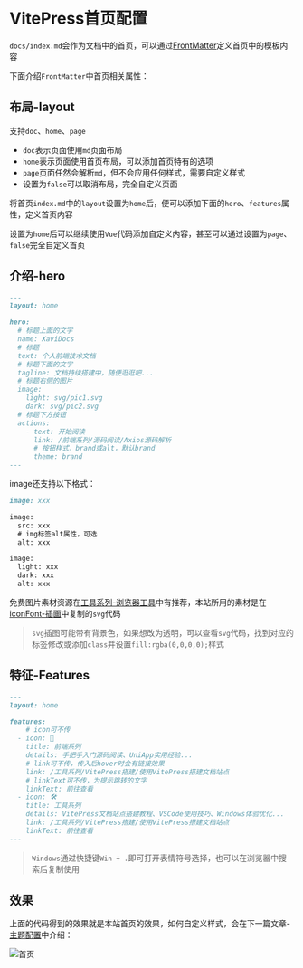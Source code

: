 # VitePress首页配置

`docs/index.md`会作为文档中的首页，可以通过[FrontMatter](/工具系列/VitePress搭建/VitePress进阶语法#frontmatter)定义首页中的模板内容

下面介绍`FrontMatter`中首页相关属性：

## 布局-layout

支持`doc`、`home`、`page`

- `doc`表示页面使用`md`页面布局
- `home`表示页面使用首页布局，可以添加首页特有的选项
- `page`页面任然会解析`md`，但不会应用任何样式，需要自定义样式
- 设置为`false`可以取消布局，完全自定义页面

将首页`index.md`中的`layout`设置为`home`后，便可以添加下面的`hero`、`features`属性，定义首页内容

设置为`home`后可以继续使用`Vue`代码添加自定义内容，甚至可以通过设置为`page`、`false`完全自定义首页

## 介绍-hero

```md
---
layout: home

hero:
  # 标题上面的文字
  name: XaviDocs
  # 标题
  text: 个人前端技术文档
  # 标题下面的文字
  tagline: 文档持续搭建中，随便逛逛吧...
  # 标题右侧的图片
  image:
    light: svg/pic1.svg
    dark: svg/pic2.svg
  # 标题下方按钮
  actions:
    - text: 开始阅读
      link: /前端系列/源码阅读/Axios源码解析
      # 按钮样式，brand或alt，默认brand
      theme: brand
---
```
image还支持以下格式：

```md
image: xxx

image: 
  src: xxx
  # img标签alt属性，可选
  alt: xxx

image:
  light: xxx
  dark: xxx
  alt: xxx
```

免费图片素材资源在[工具系列-浏览器工具](/工具系列/实用工具/实用浏览器工具#常用网页工具)中有推荐，本站所用的素材是在[iconFont-插画](https://www.iconfont.cn/illustrations/index)中复制的`svg`代码

> `svg`插图可能带有背景色，如果想改为透明，可以查看`svg`代码，找到对应的标签修改或添加`class`并设置`fill:rgba(0,0,0,0);`样式

## 特征-Features

```md
---
layout: home

features:
    # icon可不传
  - icon: 📖
    title: 前端系列
    details: 手把手入门源码阅读、UniApp实用经验...
    # link可不传，传入后hover时会有链接效果
    link: /工具系列/VitePress搭建/使用VitePress搭建文档站点
    # linkText可不传，为提示跳转的文字
    linkText: 前往查看
  - icon: 🛠️
    title: 工具系列
    details: VitePress文档站点搭建教程、VSCode使用技巧、Windows体验优化...
    link: /工具系列/VitePress搭建/使用VitePress搭建文档站点
    linkText: 前往查看
---
```

> `Windows`通过快捷键`Win + .`即可打开表情符号选择，也可以在浏览器中搜索后复制使用

## 效果

上面的代码得到的效果就是本站首页的效果，如何自定义样式，会在下一篇文章-[主题配置](/工具系列/VitePress搭建/VitePress主题配置)中介绍：

![首页](/images/工具系列/VitePress首页配置-1.png)
